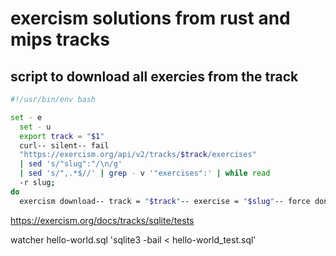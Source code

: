 # exercism solutions from rust and mips tracks

## script to download all exercies from the track

```bash
#!/usr/bin/env bash

set - e
  set - u
  export track = "$1"
  curl-- silent-- fail
  "https://exercism.org/api/v2/tracks/$track/exercises"
  | sed 's/"slug":"/\n/g'
  | sed 's/",.*$//' | grep - v '"exercises":' | while read
  -r slug;
do
  exercism download-- track = "$track"-- exercise = "$slug"-- force done
```

https://exercism.org/docs/tracks/sqlite/tests

watcher hello-world.sql 'sqlite3 -bail < hello-world_test.sql'
